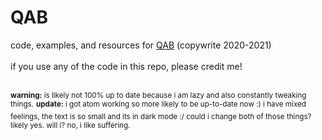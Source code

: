 # QAB
code, examples, and resources for <a href=https://archiveofourown.org/series/2429515>QAB</a> (copywrite 2020-2021)
<br/><br/>
if you use any of the code in this repo, please credit me!
<br/><br/>

<sup>**warning:** is likely not 100% up to date because i am lazy and also constantly tweaking things.</sup>
<sup>**update:** i got atom working so more likely to be up-to-date now :) i have mixed feelings, the text is so small and its in dark mode :/ could i change both of those things? likely yes. will i? no, i like suffering. 

